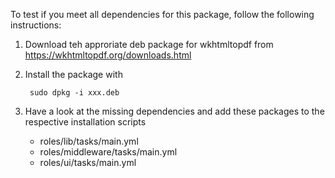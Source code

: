 To test if you meet all dependencies for this package, follow the following instructions:

1. Download teh approriate deb package for wkhtmltopdf from https://wkhtmltopdf.org/downloads.html
2. Install the package with
   
        sudo dpkg -i xxx.deb

3. Have a look at the missing dependencies and add these packages to the respective installation scripts
   - roles/lib/tasks/main.yml
   - roles/middleware/tasks/main.yml
   - roles/ui/tasks/main.yml
   